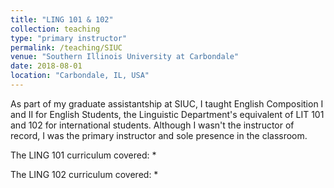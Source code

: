 ```yaml
---
title: "LING 101 & 102"
collection: teaching
type: "primary instructor"
permalink: /teaching/SIUC
venue: "Southern Illinois University at Carbondale"
date: 2018-08-01
location: "Carbondale, IL, USA"
---
```


As part of my graduate assistantship at SIUC, I taught English Composition I and II for English Students, the Linguistic Department's equivalent of LIT 101 and 102 for international students. Although I wasn't the instructor of record, I was the primary instructor and sole presence in the classroom.

The LING 101 curriculum covered:
*

The LING 102 curriculum covered:
*